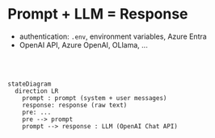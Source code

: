 # Prompt + LLM = Response

-   authentication: `.env`, environment variables, Azure Entra
-   OpenAI API, Azure OpenAI, OLlama, ...

<br/>
<br/>

```mermaid
stateDiagram
  direction LR
    prompt : prompt (system + user messages)
    response: response (raw text)
    pre: ...
    pre --> prompt
    prompt --> response : LLM (OpenAI Chat API)
```
